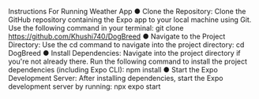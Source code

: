 Instructions For Running Weather App
● Clone the Repository:
Clone the GitHub repository containing the Expo app to your local machine using Git.
Use the following command in your terminal:
git clone https://github.com/Khushi740/DogBreed
● Navigate to the Project Directory:
Use the cd command to navigate into the project directory:
cd DogBreed
● Install Dependencies:
Navigate into the project directory if you're not already there.
Run the following command to install the project dependencies (including Expo CLI):
npm install
● Start the Expo Development Server:
After installing dependencies, start the Expo development server by running:
npx expo start
